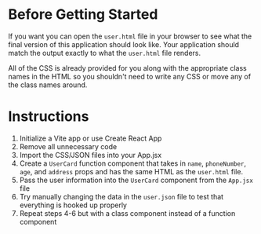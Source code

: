 # Before Getting Started

If you want you can open the `user.html` file in your browser to see what the final version of this application should look like. Your application should match the output exactly to what the `user.html` file renders.

All of the CSS is already provided for you along with the appropriate class names in the HTML so you shouldn't need to write any CSS or move any of the class names around.

# Instructions

1. Initialize a Vite app or use Create React App
2. Remove all unnecessary code
3. Import the CSS/JSON files into your App.jsx
4. Create a `UserCard` function component that takes in `name`, `phoneNumber`, `age`, and `address` props and has the same HTML as the `user.html` file.
5. Pass the user information into the `UserCard` component from the `App.jsx` file
6. Try manually changing the data in the `user.json` file to test that everything is hooked up properly
7. Repeat steps 4-6 but with a class component instead of a function component
